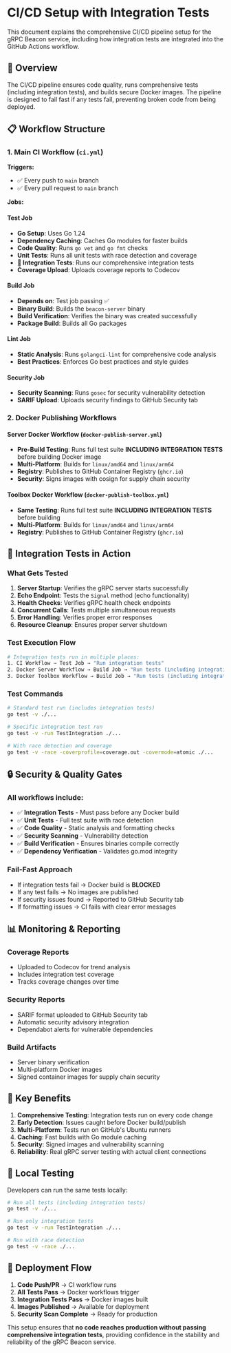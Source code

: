 # CI/CD Setup with Integration Tests

This document explains the comprehensive CI/CD pipeline setup for the gRPC Beacon service, including how integration tests are integrated into the GitHub Actions workflow.

## 🚀 **Overview**

The CI/CD pipeline ensures code quality, runs comprehensive tests (including integration tests), and builds secure Docker images. The pipeline is designed to fail fast if any tests fail, preventing broken code from being deployed.

## 📋 **Workflow Structure**

### 1. **Main CI Workflow** (`ci.yml`)

**Triggers:**
- ✅ Every push to `main` branch
- ✅ Every pull request to `main` branch

**Jobs:**

#### **Test Job**
- **Go Setup**: Uses Go 1.24
- **Dependency Caching**: Caches Go modules for faster builds
- **Code Quality**: Runs `go vet` and `go fmt` checks
- **Unit Tests**: Runs all unit tests with race detection and coverage
- **🎯 Integration Tests**: Runs our comprehensive integration tests
- **Coverage Upload**: Uploads coverage reports to Codecov

#### **Build Job** 
- **Depends on**: Test job passing ✅
- **Binary Build**: Builds the `beacon-server` binary
- **Build Verification**: Verifies the binary was created successfully
- **Package Build**: Builds all Go packages

#### **Lint Job**
- **Static Analysis**: Runs `golangci-lint` for comprehensive code analysis
- **Best Practices**: Enforces Go best practices and style guides

#### **Security Job**
- **Security Scanning**: Runs `gosec` for security vulnerability detection
- **SARIF Upload**: Uploads security findings to GitHub Security tab

### 2. **Docker Publishing Workflows**

#### **Server Docker Workflow** (`docker-publish-server.yml`)
- **Pre-Build Testing**: Runs full test suite **INCLUDING INTEGRATION TESTS** before building Docker image
- **Multi-Platform**: Builds for `linux/amd64` and `linux/arm64`
- **Registry**: Publishes to GitHub Container Registry (`ghcr.io`)
- **Security**: Signs images with cosign for supply chain security

#### **Toolbox Docker Workflow** (`docker-publish-toolbox.yml`)
- **Same Testing**: Runs full test suite **INCLUDING INTEGRATION TESTS** before building
- **Multi-Platform**: Builds for `linux/amd64` and `linux/arm64`
- **Registry**: Publishes to GitHub Container Registry (`ghcr.io`)

## 🧪 **Integration Tests in Action**

### **What Gets Tested**
1. **Server Startup**: Verifies the gRPC server starts successfully
2. **Echo Endpoint**: Tests the `Signal` method (echo functionality)
3. **Health Checks**: Verifies gRPC health check endpoints
4. **Concurrent Calls**: Tests multiple simultaneous requests
5. **Error Handling**: Verifies proper error responses
6. **Resource Cleanup**: Ensures proper server shutdown

### **Test Execution Flow**
```bash
# Integration tests run in multiple places:
1. CI Workflow → Test Job → "Run integration tests"
2. Docker Server Workflow → Build Job → "Run tests (including integration tests)"
3. Docker Toolbox Workflow → Build Job → "Run tests (including integration tests)"
```

### **Test Commands**
```bash
# Standard test run (includes integration tests)
go test -v ./...

# Specific integration test run
go test -v -run TestIntegration ./...

# With race detection and coverage
go test -v -race -coverprofile=coverage.out -covermode=atomic ./...
```

## 🔒 **Security & Quality Gates**

### **All workflows include:**
- ✅ **Integration Tests** - Must pass before any Docker build
- ✅ **Unit Tests** - Full test suite with race detection
- ✅ **Code Quality** - Static analysis and formatting checks
- ✅ **Security Scanning** - Vulnerability detection
- ✅ **Build Verification** - Ensures binaries compile correctly
- ✅ **Dependency Verification** - Validates go.mod integrity

### **Fail-Fast Approach**
- If integration tests fail → Docker build is **BLOCKED**
- If any test fails → No images are published
- If security issues found → Reported to GitHub Security tab
- If formatting issues → CI fails with clear error messages

## 📊 **Monitoring & Reporting**

### **Coverage Reports**
- Uploaded to Codecov for trend analysis
- Includes integration test coverage
- Tracks coverage changes over time

### **Security Reports**
- SARIF format uploaded to GitHub Security tab
- Automatic security advisory integration
- Dependabot alerts for vulnerable dependencies

### **Build Artifacts**
- Server binary verification
- Multi-platform Docker images
- Signed container images for supply chain security

## 🎯 **Key Benefits**

1. **Comprehensive Testing**: Integration tests run on every code change
2. **Early Detection**: Issues caught before Docker build/publish
3. **Multi-Platform**: Tests run on GitHub's Ubuntu runners
4. **Caching**: Fast builds with Go module caching
5. **Security**: Signed images and vulnerability scanning
6. **Reliability**: Real gRPC server testing with actual client connections

## 🔧 **Local Testing**

Developers can run the same tests locally:
```bash
# Run all tests (including integration tests)
go test -v ./...

# Run only integration tests
go test -v -run TestIntegration ./...

# Run with race detection
go test -v -race ./...
```

## 🚀 **Deployment Flow**

1. **Code Push/PR** → CI workflow runs
2. **All Tests Pass** → Docker workflows trigger
3. **Integration Tests Pass** → Docker images built
4. **Images Published** → Available for deployment
5. **Security Scan Complete** → Ready for production

This setup ensures that **no code reaches production without passing comprehensive integration tests**, providing confidence in the stability and reliability of the gRPC Beacon service.